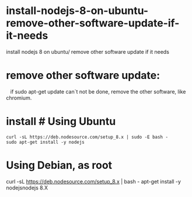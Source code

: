 # install-nodejs-8-on-ubuntu-remove-other-software-update-if-it-needs
install nodejs 8 on ubuntu/ remove other software update if it needs
# remove other software update: 
    if sudo apt-get update can`t not be done, remove the other software, like chromium. 
    
# install # Using Ubuntu
    curl -sL https://deb.nodesource.com/setup_8.x | sudo -E bash -
    sudo apt-get install -y nodejs

# Using Debian, as root
curl -sL https://deb.nodesource.com/setup_8.x | bash -
apt-get install -y nodejsnodejs 8.X
    
